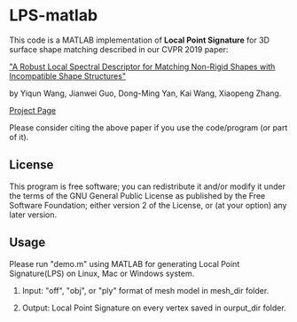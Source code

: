 # LPS-matlab

This code is a MATLAB implementation of **Local Point Signature** for 3D surface shape matching described in our CVPR 2019 paper:

["A Robust Local Spectral Descriptor for Matching Non-Rigid Shapes with Incompatible Shape Structures"](http://openaccess.thecvf.com/content_CVPR_2019/html/Wang_A_Robust_Local_Spectral_Descriptor_for_Matching_Non-Rigid_Shapes_With_CVPR_2019_paper.html) 

by Yiqun Wang, Jianwei Guo, Dong-Ming Yan, Kai Wang, Xiaopeng Zhang.

[Project Page](http://www.nlpr.ia.ac.cn/ivc/project/specmathcing/)

Please consider citing the above paper if you use the code/program (or part of it). 

## License

This program is free software; you can redistribute it and/or modify it under the terms of the
GNU General Public License as published by the Free Software Foundation; either version 2 of 
the License, or (at your option) any later version. 

## Usage	  

Please run "demo.m" using MATLAB for generating Local Point Signature(LPS) on Linux, Mac or Windows system.

1. Input: "off", "obj", or "ply" format of mesh model in mesh_dir folder.

2. Output: Local Point Signature on every vertex saved in ourput_dir folder. 

